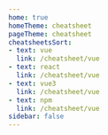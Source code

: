 ```yaml
---
home: true
homeTheme: cheatsheet
pageTheme: cheatsheet
cheatsheetsSort:
- text: vue
  link: /cheatsheet/vue
- text: react
  link: /cheatsheet/vue
- text: vue3
  link: /cheatsheet/vue
- text: npm
  link: /cheatsheet/vue
sidebar: false
---
```

